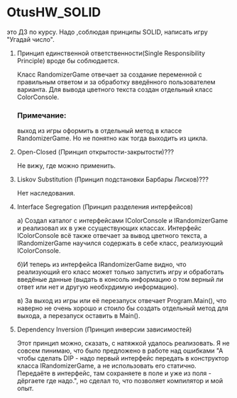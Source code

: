# OtusHW_SOLID
это ДЗ по курсу. Надо ,соблюдая принципы SOLID, написать игру "Угадай число".

1) Принцип единственной ответственности(Single Responsibility Principle) вроде бы соблюдается.
   
   Класс RandomizerGame отвечает за создание переменной с правильным ответом и за обработку введённого пользователем варианта.
   Для вывода цветного текста создан отдельный класс ColorConsole.
   ### Примечание: 
     выход из игры оформить в отдельный метод в классе RandomizerGame. Но не понятно как тогда выходить из цикла.
   
2) Open-Closed (Принцип открытости-закрытости)???
   
   Не вижу, где можно применить.
   
3) Liskov Substitution (Принцип подстановки Барбары Лисков)???
   
   Нет наследования.
   
4) Interface Segregation (Принцип разделения интерфейсов)
   
   а) Создал каталог с интерфейсами IColorConsole и IRandomizerGame и реализовал их в уже ссуществующих классах.
   Интерфейс IColorConsole всё также отвечает за вывод цветного текста, а IRandomizerGame научился содержать в себе класс, реализующий IColorConsole.
   
   б)И теперь из интерфейса IRandomizerGame видно, что реализующий его класс может только запустить игру и обработать введёные данные (выдать в консоль информацию о том верный ли ответ или нет и другую необхрдимую информацию).
   
   в) За выход из игры или её перезапуск отвечает Program.Main(), что наверно не очень хорошо и стоило бы создать отдельный метод для выхода, а перезапуск оставить в Main().

6) Dependency Inversion (Принцип инверсии зависимостей)
   
   Этот принцип можно, сказать, с натяжкой удалось реализовать. Я не совсем пинимаю, что было предложено в работе над ошибками "А чтобы сделать DIP - надо первый интерфейс передать в конструктор класса IRandomizerGame, а не использовать его статично. Передаёте в интерфейс, там сохраняете в поле и уже из поля - дёргаете где надо.", но сделал то, что позволяет компилятор и мой опыт.

